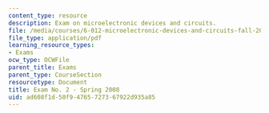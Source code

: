 ```yaml
---
content_type: resource
description: Exam on microelectronic devices and circuits.
file: /media/courses/6-012-microelectronic-devices-and-circuits-fall-2009/ad608f1d50f94765727367922d935a85_MIT6_012F09_exam2_s08.pdf
file_type: application/pdf
learning_resource_types:
- Exams
ocw_type: OCWFile
parent_title: Exams
parent_type: CourseSection
resourcetype: Document
title: Exam No. 2 - Spring 2008
uid: ad608f1d-50f9-4765-7273-67922d935a85
---
```

